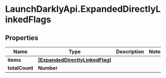 # LaunchDarklyApi.ExpandedDirectlyLinkedFlags

## Properties

Name | Type | Description | Notes
------------ | ------------- | ------------- | -------------
**items** | [**[ExpandedDirectlyLinkedFlag]**](ExpandedDirectlyLinkedFlag.md) |  | 
**totalCount** | **Number** |  | 


